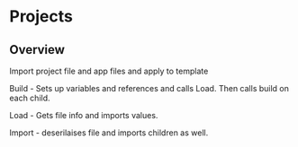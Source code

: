 # Projects

## Overview

Import project file and app files and apply to template


Build - Sets up variables and references and calls Load. Then calls build on each child.

Load - Gets file info and imports values. 

Import - deserilaises file and imports children as well.
